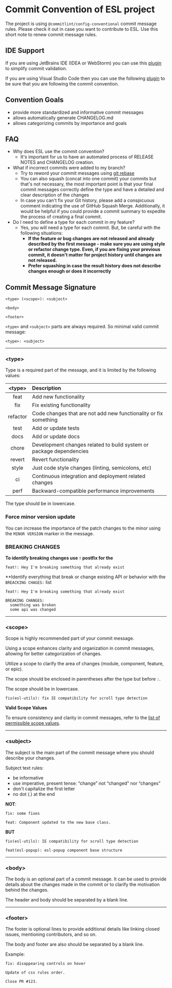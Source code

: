 # Commit Convention of ESL project

The project is using `@commitlint/config-conventional` commit message rules. 
Please check it out in case you want to contribute to ESL. 
Use this short note to renew commit message rules.

## IDE Support

If you are using JetBrains IDE (IDEA or WebStorm) you can use this
[plugin](https://plugins.jetbrains.com/plugin/13389-conventional-commit) to simplify commit validation.

If you are using Visual Studio Code then you can use the following 
[plugin](https://marketplace.visualstudio.com/items?itemName=vivaxy.vscode-conventional-commits)
to be sure that you are following the commit convention.

## Convention Goals

- provide more standardized and informative commit messages
- allows automatically generate CHANGELOG.md
- allows categorizing commits by importance and goals

## FAQ
- Why does ESL use the commit convention?
    - It's important for us to have an automated process of RELEASE NOTES and CHANGELOG creation.
- What if incorrect commits were added to my branch?
    - Try to reword your commit messages using
      [git rebase](https://google.gprivate.com/search.php?search?q=git+rebase+reword)
    - You can also squash (concat into one commit) your commits but that's not necessary,
      the most important point is that your final commit messages correctly define the
      type and have a detailed and clear description of the changes
    - In case you can't fix your Git history, please add a conspicuous comment indicating
      the use of GitHub Squash Merge. Additionally, it would be helpful if you could provide a commit summary
      to expedite the process of creating a final commit.
- Do I need to define a type for each commit in my feature?
    - Yes, you will need a type for each commit. But, be careful with the following situations:
        - **If the feature or bug changes are not released and already described by the first message - 
          make sure you are using style or refactor change type. Even, if you are fixing your previous commit, 
          it doesn't matter for project history until changes are not released.**
        - **Prefer squashing in case the result history does not describe changes enough or does it incorrectly**

## Commit Message Signature

```text
<type> (<scope>): <subject>

<body>

<footer>
```

`<type>` and `<subject>` parts are always required. So minimal valid commit message:
```text
<type>: <subject>
```

---

### \<type\>
Type is a required part of the message, and it is limited by the following values:

| \<type\> | Description |
|:--------:|:----------- |
| feat     | Add new functionality |
| fix      | Fix existing functionality |
| refactor | Code changes that are not add new functionality or fix something |
| test     | Add or update tests |
| docs     | Add or update docs |
| chore    | Development changes related to build system or package dependencies |
| revert   | Revert functionality |
| style    | Just code style changes (linting, semicolons, etc) |
| ci       | Continuous integration and deployment related changes |
| perf     | Backward-compatible performance improvements |

The type should be in lowercase.

### Force minor version update

You can increase the importance of the patch changes to the minor using the `MINOR VERSION` marker in the message.

### BREAKING CHANGES

**To identify breaking changes use `!` postfix for the <type>**
```text
feat!: Hey I'm breaking something that already exist
```

**Identify everything that break or change existing API or behavior with the `BREACKING CHAGES:` list
```text
feat!: Hey I'm breaking something that already exist

BREAKING CHANGES:
  something was broken
  some api was changed
```

---

### \<scope\>

Scope is highly recommended part of your commit message.

Using a scope enhances clarity and organization in commit messages, allowing for better categorization of changes.

Utilize a scope to clarify the area of changes (module, component, feature, or epic).

The scope should be enclosed in parentheses after the type but before `:`.

The scope should be in lowercase.

```text
fix(esl-utils): fix IE compatibility for scroll type detection
```

**Valid Scope Values**

To ensure consistency and clarity in commit messages, refer to
the [list of permissible scope values](https://github.com/exadel-inc/esl/blob/58095ed129ae6fcc0e1a2e32f099af36c090a176/.commitlintrc.yml).

---

### \<subject\>

The subject is the main part of the commit message where you should describe your changes.

Subject text rules:
- be informative
- use imperative, present tense: “change” not “changed” nor “changes”
- don't capitalize the first letter
- no dot (.) at the end

**NOT**:
```text
fix: some fixes
```
```text
feat: Component updated to the new base class. 
```

**BUT**
```text
fix(esl-utils): IE compatibility for scroll type detection
```
```text
feat(esl-popup): esl-popup component base structure 
```

---

### \<body\>

The body is an optional part of a commit message. 
It can be used to provide details about the changes made in the commit or to clarify the motivation behind the changes.

The header and body should be separated by a blank line.

---

### \<footer\>

The footer is optional lines to provide additional details like linking closed issues, mentioning contributors, and so
on.

The body and footer are also should be separated by a blank line.

Example:
```text
fix: disappearing controls on hover

Update of css rules order.

Close PR #123.
```

